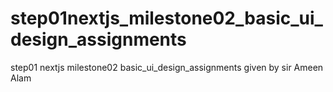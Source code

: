 # step01nextjs_milestone02_basic_ui_design_assignments
step01 nextjs milestone02 basic_ui_design_assignments given by sir Ameen Alam
